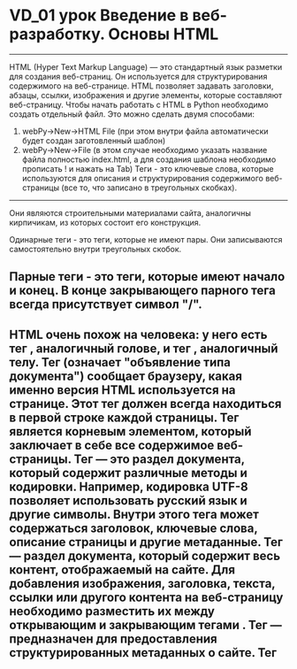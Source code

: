 # VD_01 урок Введение в веб-разработку. Основы HTML
---
HTML (Hyper Text Markup Language) — это стандартный язык разметки для создания веб-страниц. Он используется для структурирования содержимого на веб-странице. HTML позволяет задавать заголовки, абзацы, ссылки, изображения и другие элементы, которые составляют веб-страницу.
Чтобы начать работать с HTML в Python необходимо создать отдельный файл. Это можно сделать двумя способами:
1. webPy→New→HTML File (при этом внутри файла автоматически будет создан заготовленный шаблон)
2. webPy→New→File (в этом случае необходимо указать название файла полностью index.html, а для создания шаблона необходимо прописать ! и нажать на Tab)
Теги - это ключевые слова, которые используются для описания и структурирования содержимого веб-страницы (все то, что записано в треугольных скобках).
---
Они являются строительными материалами сайта, аналогичны кирпичикам, из которых состоит его конструкция.

Одинарные теги - это теги, которые не имеют пары. Они записываются самостоятельно внутри треугольных скобок.

Парные теги - это теги, которые имеют начало и конец. В конце закрывающего парного тега всегда присутствует символ "/".
---
HTML очень похож на человека: у него есть тег <head>, аналогичный голове, и тег <body>, аналогичный телу.
Тег <doctype html>(означает "объявление типа документа") сообщает браузеру, какая именно версия HTML используется на странице. Этот тег должен всегда находиться в первой строке каждой страницы. 
Тег <html>является корневым элементом, который заключает в себе все содержимое веб-страницы.
Тег <head> — это раздел документа, который содержит различные методы и кодировки. Например, кодировка UTF-8 позволяет использовать русский язык и другие символы. Внутри этого тега может содержаться заголовок, ключевые слова, описание страницы и другие метаданные. 
Тег <body> — раздел документа, который содержит весь контент, отображаемый на сайте. Для добавления изображения, заголовка, текста, ссылки или другого контента на веб-страницу необходимо разместить их между открывающим и закрывающим тегами <body>. 
Тег <meta> —  предназначен для предоставления структурированных метаданных о сайте. 
Тег <title> определяет заголовок документа, который отображается в заголовке окна браузера или на вкладке страницы.
Пропишем название страницы: «Первый сайт».
---
Рассмотрим некоторые виды HTML тегов.

Блочные теги предназначены для структурирования основных частей страницы, путем разделения содержимого на логически связанные блоки. При их использовании вначале и конце автоматически ставится перенос строки, также они занимают всю ширину сайта. Пример:<h1> </h1> — заголовок первого уровня,
Строчные теги  предназначены, чтобы разграничить часть текста и придать ему определённую функцию или смысл. При их использовании строка не переносится. Пример: <span></span>
Основные теги для работы с текстом на странице.

<h1></h1> — <h6></h6> - блочный тег, предназначен для использования заголовков в тексте, который видит пользователь при переходе на страницу сайта( существует шесть уровней заголовков);
<p></p> — блочный тег, который используется для разделения блоков текста на параграфы или абзацы;
<span></span> —  строчный тег, который используется для стилизации части текста (с его помощью можно поменять цвет, размер шрифта или начертание, добавить и убрать подчёркивание).


